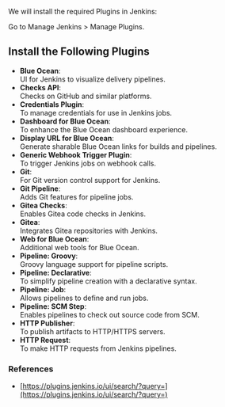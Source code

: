We will install the required Plugins in Jenkins:

Go to Manage Jenkins > Manage Plugins.

## Install the Following Plugins

- **Blue Ocean**:  
  UI for Jenkins to visualize delivery pipelines.
- **Checks API**:  
  Checks on GitHub and similar platforms.
- **Credentials Plugin**:  
  To manage credentials for use in Jenkins jobs.
- **Dashboard for Blue Ocean**:  
  To enhance the Blue Ocean dashboard experience.
- **Display URL for Blue Ocean**:  
  Generate sharable Blue Ocean links for builds and pipelines.
- **Generic Webhook Trigger Plugin**:  
  To trigger Jenkins jobs on webhook calls.
- **Git**:  
  For Git version control support for Jenkins.
- **Git Pipeline**:  
  Adds Git features for pipeline jobs.
- **Gitea Checks**:  
  Enables Gitea code checks in Jenkins.
- **Gitea**:  
  Integrates Gitea repositories with Jenkins.
- **Web for Blue Ocean**:  
  Additional web tools for Blue Ocean.
- **Pipeline: Groovy**:  
  Groovy language support for pipeline scripts.
- **Pipeline: Declarative**:  
  To simplify pipeline creation with a declarative syntax.
- **Pipeline: Job**:  
  Allows pipelines to define and run jobs.
- **Pipeline: SCM Step**:  
  Enables pipelines to check out source code from SCM.
- **HTTP Publisher**:  
  To publish artifacts to HTTP/HTTPS servers.
- **HTTP Request**:  
  To make HTTP requests from Jenkins pipelines.

### References
- [https://plugins.jenkins.io/ui/search/?query=](https://plugins.jenkins.io/ui/search/?query=)
